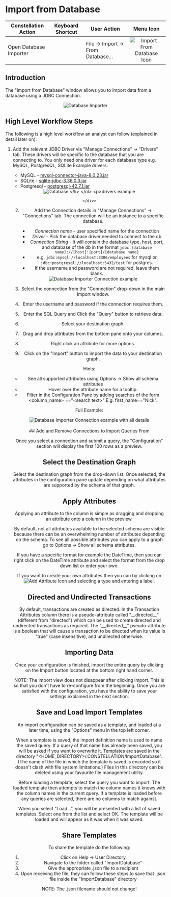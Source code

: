 # Import from Database

<table class="table table-striped">
<thead>
<tr class="header">
<th>Constellation Action</th>
<th>Keyboard Shortcut</th>
<th>User Action</th>
<th style="text-align: center;">Menu Icon</th>
</tr>
</thead>
<tbody>
<tr class="odd">
<td>Open Database Importer</td>
<td></td>
<td>File -&gt; Import -&gt; From Database...</td>
<td style="text-align: center;"><img src="../ext/docs/CoreImportExportPlugins/src/au/gov/asd/tac/constellation/plugins/importexport/resources/jdbc_import.png" alt="Import From Database Icon" /></td>
</tr>
</tbody>
</table>

## Introduction

The "Import from Database" window allows you to import data from a
database using a JDBC Connection.

<div style="text-align: center">

<img src="../ext/docs/CoreImportExportPlugins/src/au/gov/asd/tac/constellation/plugins/importexport/resources/dragging_attributes_jdbc_import.png" alt="Database
Importer" />

</div>

## High Level Workflow Steps

The following is a high level workflow an analyst can follow (explained
in detail later on):

1.  Add the relevant JDBC Driver via "Manage Connections" -&gt; "Drivers"
    tab. These drivers will be specific to the database that you are
    connecting to. You only need one driver for each database type e.g.
    MySQL, PostgresQL, SQLite Example drivers:

    -   MySQL -
        [mysql-connector-java-8.0.23.jar](https://repo1.maven.org/maven2/mysql/mysql-connector-java/8.0.23/mysql-connector-java-8.0.23.jar)
    -   SQLite -
        [sqlite-jdbc-3.36.0.3.jar](https://repo1.maven.org/maven2/org/xerial/sqlite-jdbc/3.36.0.3/sqlite-jdbc-3.36.0.3.jar)
    -   Postgresql -
        [postgresql-42.7.1.jar](https://repo1.maven.org/maven2/org/postgresql/postgresql/42.7.1/postgresql-42.7.1.jar)

    <div style="text-align: center">
        <img src="../ext/docs/CoreImportExportPlugins/src/au/gov/asd/tac/constellation/plugins/importexport/resources/DBDriversExample.png" alt="Database
drivers example" />

    </div>

2.  Add the Connection details in "Manage Connections" -&gt; "Connections"
    tab. The connection will be an instance to a specific database.

    -   *Connection name* - user specified name for the connection
    -   *Driver* - Pick the database driver needed to connect to the db
    -   *Connection String* - It will contain the database type, host, port,
        and database of the db in the format `jdbc:[database
        name]://[host]:[port]/[database name]`
    -   e.g. `jdbc:mysql://localhost:3306/employees` for mysql or
        `jdbc:postgresql://localhost:5432/test` for postgres.
    -   If the username and password are not required, leave them blank.

    <div style="text-align: center">
        <img src="../ext/docs/CoreImportExportPlugins/src/au/gov/asd/tac/constellation/plugins/importexport/resources/DBConnections.png" alt="Database Importer Connection example" />
    </div>
3.  Select the connection from the "Connection" drop-down in the main
    Import window.
4.  Enter the username and password if the connection requires them.
5.  Enter the SQL Query and Click the "Query" button to retrieve data.
6.  Select your destination graph.
7.  Drag and drop attributes from the bottom pane onto your columns.
8.  Right click an attribute for more options.
9.  Click on the "Import" button to import the data to your destination
    graph.

Hints:

-   See all supported attributes using Options -> Show all schema
    attributes
-   Hover over the attribute name for a tooltip.
-   Filter in the Configuration Pane by adding searches of the form
    \<column_name> =="\<search text>" E.g. first_name=="Nick".

Full Example:

<div style="text-align: center">
    <img src="../ext/docs/CoreImportExportPlugins/src/au/gov/asd/tac/constellation/plugins/importexport/resources/ImportDatabaseFullExample.png" alt="Database Importer Connection
    example with all details" />
</div>
<br/>
## Add and Remove Connections to Import Queries From

Once you select a connection and submit a query, the "Configuration"
section will display the first 100 rows as a preview.

## Select the Destination Graph

Select the destination graph from the drop-down list. Once selected, the
attributes in the configuration pane update depending on what attributes
are supported by the schema of that graph.

## Apply Attributes

Applying an attribute to the column is simple as dragging and dropping
an attribute onto a column in the preview.

By default, not all attributes available to the selected schema are
visible because there can be an overwhelming number of attributes
depending on the schema. To see all possible attributes you can apply to
a graph go to Options -> Show all schema attributes.

If you have a specific format for example the DateTime, then you can
right click on the DateTime attribute and select the format from the
drop down list or enter your own.

If you want to create your own attributes then you can by clicking on
<img src="../ext/docs/CoreImportExportPlugins/src/au/gov/asd/tac/constellation/plugins/importexport/resources/plus_black.png" alt="Add Attribute Icon"/> and selecting a type and
entering a label.

## Directed and Undirected Transactions

By default, transactions are created as directed. In the Transaction
Attributes column there is a pseudo-attribute called "\_\_directed\_\_"
(different from "directed") which can be used to create directed and
undirected transactions as required. The "\_\_directed\_\_"
pseudo-attribute is a boolean that will cause a transaction to be
directed when its value is "true" (case insensitive), and undirected
otherwise.

## Importing Data

Once your configuration is finished, import the entire query by clicking
on the Import button located at the bottom right hand corner.

NOTE: The import view does not disappear after clicking import. This is
so that you don't have to re-configure from the beginning. Once you are
satisfied with the configuration, you have the ability to save your
settings explained in the next section.

## Save and Load Import Templates

An import configuration can be saved as a template, and loaded at a
later time, using the "Options" menu in the top left corner.

When a template is saved, the import definition name is used to name the
saved query. If a query of that name has already been saved, you will be
asked if you want to overwrite it. Templates are saved in the directory
"&lt;HOME_DIRECTORY&gt;/.CONSTELLATION/ImportDatabase". (The name of the file in
which the template is saved is encoded so it doesn't clash with file
system limitations.) Files in this directory can be deleted using your
favourite file management utility.

Before loading a template, select the query you want to import. The
loaded template then attempts to match the column names it knows with
the column names in the current query. If a template is loaded before
any queries are selected, there are no columns to match against.

When you select "Load...", you will be presented with a list of saved
templates. Select one from the list and select OK. The template will be
loaded and will appear as it was when it was saved.

## Share Templates

To share the template do the following:

1.  Click on Help -> User Directory
2.  Navigate to the folder called "ImportDatabase"
3.  Give the appropriate .json file to a recipient
4.  Upon receiving the file, they can follow these steps to save that
    .json file inside the "ImportDatabase" directory

NOTE: The .json filename should not change!
